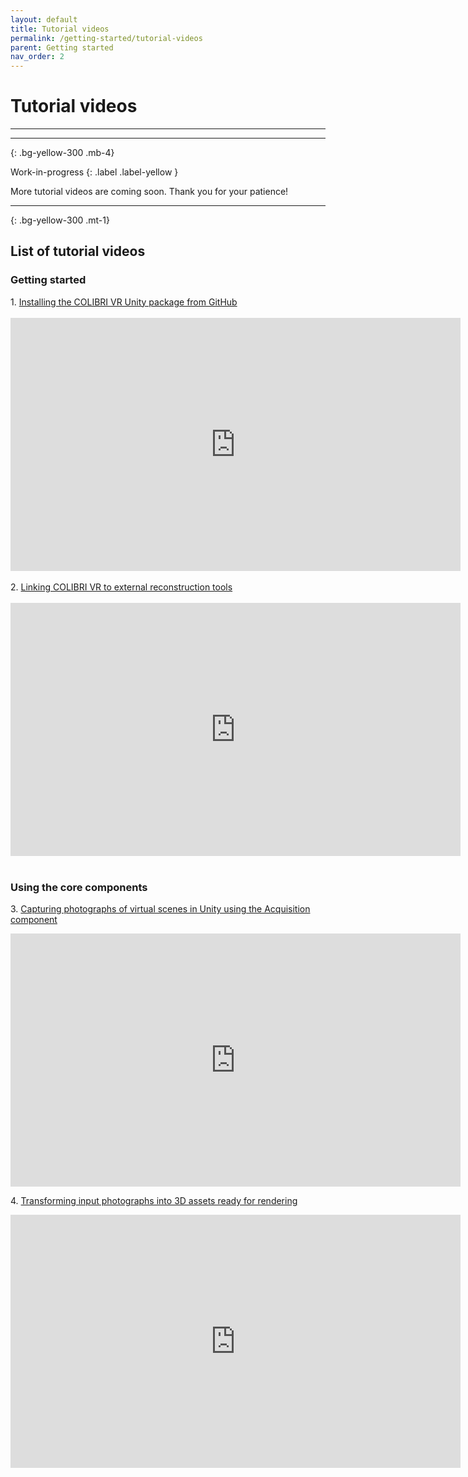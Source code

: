 ```yaml
---
layout: default
title: Tutorial videos
permalink: /getting-started/tutorial-videos
parent: Getting started
nav_order: 2
---
```


# Tutorial videos

* * *

* * *
{: .bg-yellow-300 .mb-4}

Work-in-progress
{: .label .label-yellow }

More tutorial videos are coming soon. Thank you for your patience!

* * *
{: .bg-yellow-300 .mt-1}

## List of tutorial videos

### Getting started

<p>
  1. <a href="https://youtu.be/X5kTmxQ_WgE">Installing the COLIBRI VR Unity package from GitHub</a><br><br>
  <iframe width="720" height="405" src="https://www.youtube.com/embed/X5kTmxQ_WgE" frameborder="0" allow="accelerometer; autoplay; encrypted-media; gyroscope; picture-in-picture" allowfullscreen></iframe><br><br>
  2. <a href="https://youtu.be/Jc2Iyk1iY7Y">Linking COLIBRI VR to external reconstruction tools</a><br><br>
  <iframe width="720" height="405" src="https://www.youtube.com/embed/Jc2Iyk1iY7Y" frameborder="0" allow="accelerometer; autoplay; encrypted-media; gyroscope; picture-in-picture" allowfullscreen></iframe><br><br>
</p>

### Using the core components

<p>
  3. <a href="https://youtu.be/wshL70EglEc">Capturing photographs of virtual scenes in Unity using the Acquisition component</a>
</p>

<iframe width="720" height="405" src="https://www.youtube.com/embed/wshL70EglEc" frameborder="0" allow="accelerometer; autoplay; encrypted-media; gyroscope; picture-in-picture" allowfullscreen></iframe>

<p>
  4. <a href="https://youtu.be/9_KNvYMCEVs">Transforming input photographs into 3D assets ready for rendering</a>
</p>

<iframe width="720" height="405" src="https://www.youtube.com/embed/9_KNvYMCEVs" frameborder="0" allow="accelerometer; autoplay; encrypted-media; gyroscope; picture-in-picture" allowfullscreen></iframe>
